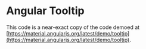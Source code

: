 # Angular Tooltip

This code is a near-exact copy of the code demoed at [https://material.angularjs.org/latest/demo/tooltip](https://material.angularjs.org/latest/demo/tooltip).
